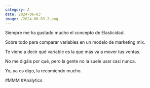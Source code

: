 ```yaml
--- 
category: A 
date: 2024-06-03 
image: /2024-06-03_2.png 
--- 
```


Siempre me ha gustado mucho el concepto de Elasticidad.

Sobre todo para comparar variables en un modelo de marketing mix. 

Te viene a decir qué variable es la que más va a mover tus ventas. 

No me digáis por qué, pero la gente no la suele usar casi nunca. 

Yo, ya os digo, la recomiendo mucho. 

#MMM #Analytics